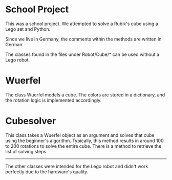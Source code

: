 # School Project

This was a school project. We attempted to solve a Rubik's cube using a Lego set and Python.

Since we live in Germany, the comments within the methods are written in German.

The classes found in the files under Robot/Cube/* can be used without a Lego robot.

# Wuerfel

The class Wuerfel models a cube. The colors are stored in a dictionary, and the rotation logic is implemented accordingly.

# Cubesolver

This class takes a Wuerfel object as an argument and solves that cube using the beginner's algorithm. Typically, this method results in around 100 to 200 rotations to solve the entire cube. There is a method to retrieve the list of solving steps.

---

The other classes were intended for the Lego robot and didn't work perfectly due to the hardware's quality.
